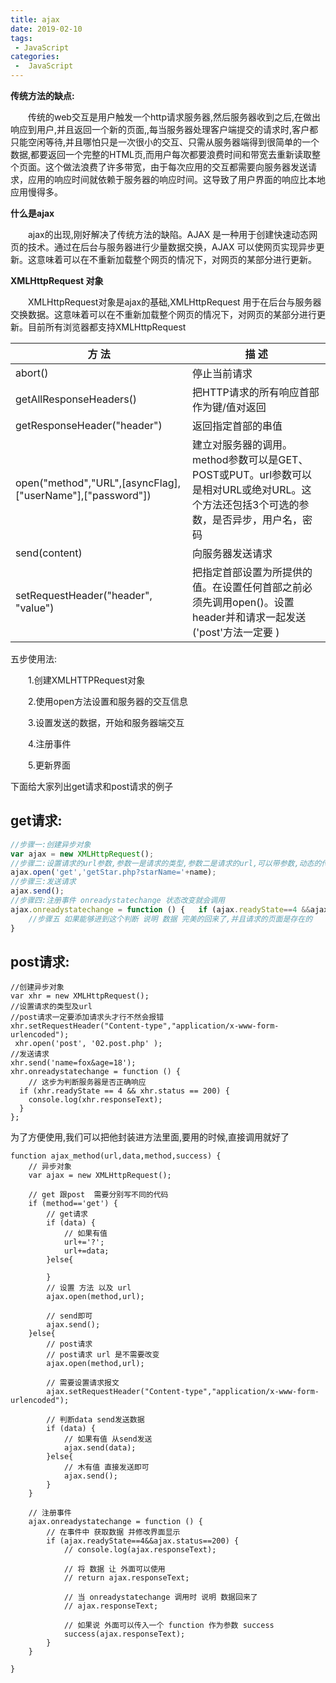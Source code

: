 ```yaml
---
title: ajax
date: 2019-02-10
tags:
 - JavaScript
categories:
 -  JavaScript
---
```


**传统方法的缺点:**

　　传统的web交互是用户触发一个http请求服务器,然后服务器收到之后,在做出响应到用户,并且返回一个新的页面,,每当服务器处理客户端提交的请求时,客户都只能空闲等待,并且哪怕只是一次很小的交互、只需从服务器端得到很简单的一个数据,都要返回一个完整的HTML页,而用户每次都要浪费时间和带宽去重新读取整个页面。这个做法浪费了许多带宽，由于每次应用的交互都需要向服务器发送请求，应用的响应时间就依赖于服务器的响应时间。这导致了用户界面的响应比本地应用慢得多。

**什么是ajax**

　　ajax的出现,刚好解决了传统方法的缺陷。AJAX 是一种用于创建快速动态网页的技术。通过在后台与服务器进行少量数据交换，AJAX 可以使网页实现异步更新。这意味着可以在不重新加载整个网页的情况下，对网页的某部分进行更新。

**XMLHttpRequest 对象**

　　XMLHttpRequest对象是ajax的基础,XMLHttpRequest 用于在后台与服务器交换数据。这意味着可以在不重新加载整个网页的情况下，对网页的某部分进行更新。目前所有浏览器都支持XMLHttpRequest

| 方  法                                                     | 描  述                                                       |
| ---------------------------------------------------------- | ------------------------------------------------------------ |
| abort()                                                    | 停止当前请求                                                 |
| getAllResponseHeaders()                                    | 把HTTP请求的所有响应首部作为键/值对返回                      |
| getResponseHeader("header")                                | 返回指定首部的串值                                           |
| open("method","URL",[asyncFlag],["userName"],["password"]) | 建立对服务器的调用。method参数可以是GET、POST或PUT。url参数可以是相对URL或绝对URL。这个方法还包括3个可选的参数，是否异步，用户名，密码 |
| send(content)                                              | 向服务器发送请求                                             |
| setRequestHeader("header", "value")                        | 把指定首部设置为所提供的值。在设置任何首部之前必须先调用open()。设置header并和请求一起发送 ('post'方法一定要 ) |

五步使用法:

　　1.创建XMLHTTPRequest对象

　　2.使用open方法设置和服务器的交互信息

　　3.设置发送的数据，开始和服务器端交互

　　4.注册事件

　　5.更新界面

下面给大家列出get请求和post请求的例子

## **get请求:**

```javascript
//步骤一:创建异步对象
var ajax = new XMLHttpRequest();
//步骤二:设置请求的url参数,参数一是请求的类型,参数二是请求的url,可以带参数,动态的传递参数starName到服务端
ajax.open('get','getStar.php?starName='+name);
//步骤三:发送请求
ajax.send();
//步骤四:注册事件 onreadystatechange 状态改变就会调用
ajax.onreadystatechange = function () {   if (ajax.readyState==4 &&ajax.status==200) {
    //步骤五 如果能够进到这个判断 说明 数据 完美的回来了,并且请求的页面是存在的　　　　console.log(ajax.responseText);//输入相应的内容  　　}
}
```

##  **post请求:**

```
//创建异步对象  
var xhr = new XMLHttpRequest();
//设置请求的类型及url
//post请求一定要添加请求头才行不然会报错
xhr.setRequestHeader("Content-type","application/x-www-form-urlencoded");
 xhr.open('post', '02.post.php' );
//发送请求
xhr.send('name=fox&age=18');
xhr.onreadystatechange = function () {
    // 这步为判断服务器是否正确响应
  if (xhr.readyState == 4 && xhr.status == 200) {
    console.log(xhr.responseText);
  } 
};
```

为了方便使用,我们可以把他封装进方法里面,要用的时候,直接调用就好了

```
function ajax_method(url,data,method,success) {
    // 异步对象
    var ajax = new XMLHttpRequest();

    // get 跟post  需要分别写不同的代码
    if (method=='get') {
        // get请求
        if (data) {
            // 如果有值
            url+='?';
            url+=data;
        }else{

        }
        // 设置 方法 以及 url
        ajax.open(method,url);

        // send即可
        ajax.send();
    }else{
        // post请求
        // post请求 url 是不需要改变
        ajax.open(method,url);

        // 需要设置请求报文
        ajax.setRequestHeader("Content-type","application/x-www-form-urlencoded");

        // 判断data send发送数据
        if (data) {
            // 如果有值 从send发送
            ajax.send(data);
        }else{
            // 木有值 直接发送即可
            ajax.send();
        }
    }

    // 注册事件
    ajax.onreadystatechange = function () {
        // 在事件中 获取数据 并修改界面显示
        if (ajax.readyState==4&&ajax.status==200) {
            // console.log(ajax.responseText);

            // 将 数据 让 外面可以使用
            // return ajax.responseText;

            // 当 onreadystatechange 调用时 说明 数据回来了
            // ajax.responseText;

            // 如果说 外面可以传入一个 function 作为参数 success
            success(ajax.responseText);
        }
    }

}
```